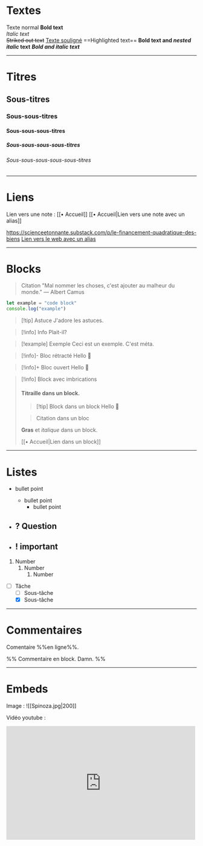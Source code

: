 # Textes
Texte normal
**Bold text**	
*Italic text*	
~~Striked out text~~
<u>Texte souligné</u>
==Highlighted text==
**Bold text and _nested italic_ text**
***Bold and italic text***

---

# Titres
## Sous-titres
### Sous-sous-titres
#### Sous-sous-sous-titres
##### Sous-sous-sous-sous-titres
###### Sous-sous-sous-sous-sous-titres

---

# Liens
Lien vers une note : [[• Accueil]]
[[• Accueil|Lien vers une note avec un alias]]

https://scienceetonnante.substack.com/p/le-financement-quadratique-des-biens
 [Lien vers le web avec un alias](https://www.youtube.com/watch?v=dQw4w9WgXcQ)

---

# Blocks

> Citation
> "Mal nommer les choses, c'est ajouter au malheur du monde."
> — Albert Camus

```javascript
let example = "code block"
console.log("example")
```

> [!tip] Astuce
> J'adore les astuces.

> [!info] Info
> Plait-il?

> [!example] Exemple
> Ceci est un exemple. C'est méta.

> [!info]- Bloc rétracté
> Hello 👋

> [!info]+ Bloc ouvert
> Hello 👋

> [!info] Block avec imbrications
> #### Titraille dans un block.
> 
> > [!tip] Block dans un block
> > Hello 👋 
> 
> > Citation dans un bloc
> 
> **Gras** et *italique* dans un block.
> 
> [[• Accueil|Lien dans un block]]

---
# Listes
- bullet point
	- bullet point
		- bullet point

- ? Question
	- 

- ! important
	- 

1. Number
	1. Number
		1. Number

- [ ] Tâche
	- [ ] Sous-tâche
	- [x] Sous-tâche

---

# Commentaires
Comentaire %%en ligne%%.

%%
Commentaire en block.
Damn.
%%

---
# Embeds
Image :
![[Spinoza.jpg|200]]

Vidéo youtube :
<iframe width="500" height="300" src="https://www.youtube.com/embed/Q2WBHyqRsxA" title="What is PKM? What is Personal Knowledge Management?" frameborder="0" allow="accelerometer; autoplay; clipboard-write; encrypted-media; gyroscope; picture-in-picture; web-share" allowfullscreen></iframe>

